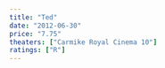 ```yaml
---
title: "Ted"
date: "2012-06-30"
price: "7.75"
theaters: ["Carmike Royal Cinema 10"]
ratings: ["R"]
---
```

